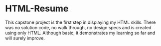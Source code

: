 # HTML-Resume
This capstone project is the first step in displaying my HTML skills. There was no solution code, no walk through, no design specs and is created using only HTML. Although basic, it demonstrates my learning so far and will surely improve.
